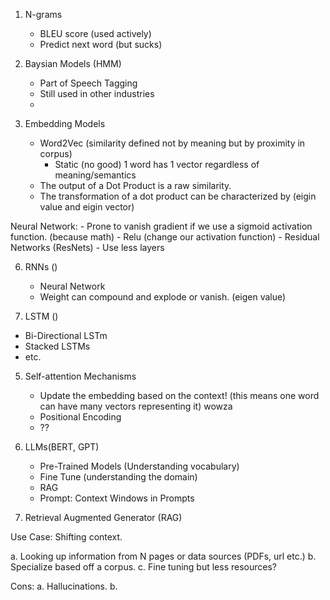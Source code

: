 1. N-grams

   - BLEU score (used actively)
   - Predict next word (but sucks)

3. Baysian Models (HMM)

   - Part of Speech Tagging
   - Still used in other industries
   - 

4. Embedding Models

   - Word2Vec (similarity defined not by meaning but by proximity in corpus)
      -  Static (no good) 1 word has 1 vector regardless of meaning/semantics
   - The output of a Dot Product is a raw similarity.
   - The transformation of a dot product can be characterized by (eigin value and eigin vector)

Neural Network:
    - Prone to vanish gradient if we use a sigmoid activation function. (because math) 
        - Relu (change our activation function)
        - Residual Networks (ResNets)
        - Use less layers

6. RNNs ()

   - Neural Network
   - Weight can compound and explode or vanish. (eigen value)

8. LSTM ()

- Bi-Directional LSTm
- Stacked LSTMs
- etc.

5. Self-attention Mechanisms

   - Update the embedding based on the context! (this means one word can have many vectors representing it) wowza
   - Positional Encoding
   - ??

7. LLMs(BERT, GPT)

   - Pre-Trained Models (Understanding vocabulary)
   - Fine Tune (understanding the domain)
   - RAG
   - Prompt: Context Windows in Prompts



9. Retrieval Augmented Generator (RAG)

Use Case: Shifting context. 

a. Looking up information from N pages or data sources (PDFs, url etc.)
b. Specialize based off a corpus.
c. Fine tuning but less resources?

Cons:
a. Hallucinations. 
b. 


